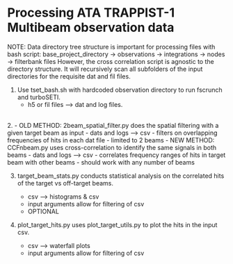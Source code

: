# Processing ATA TRAPPIST-1 Multibeam observation data
NOTE: Data directory tree structure is important for processing files with bash script: 
base_project_directory -> observations -> integrations -> nodes -> filterbank files
However, the cross correlation script is agnostic to the directory structure.
It will recursively scan all subfolders of the input directories for the requisite dat and fil files.

1. Use tset_bash.sh with hardcoded observation directory to run fscrunch and turboSETI.
    - h5 or fil files --> dat and log files.
<br>
2.  
    - OLD METHOD: 2beam_spatial_filter.py does the spatial filtering with a given target beam as input
        - dats and logs --> csv
        - filters on overlapping frequencies of hits in each dat file
        - limited to 2 beams
    - NEW METHOD: CCFnbeam.py uses cross-correlation to identify the same signals in both beams
        - dats and logs --> csv
        - correlates frequency ranges of hits in target beam with other beams
        - should work with any number of beams

3. target_beam_stats.py conducts statistical analysis on the correlated hits of the target vs off-target beams.
    - csv --> histograms & csv
    - input arguments allow for filtering of csv
    - OPTIONAL

4. plot_target_hits.py uses plot_target_utils.py to plot the hits in the input csv.
    - csv --> waterfall plots
    - input arguments allow for filtering of csv
